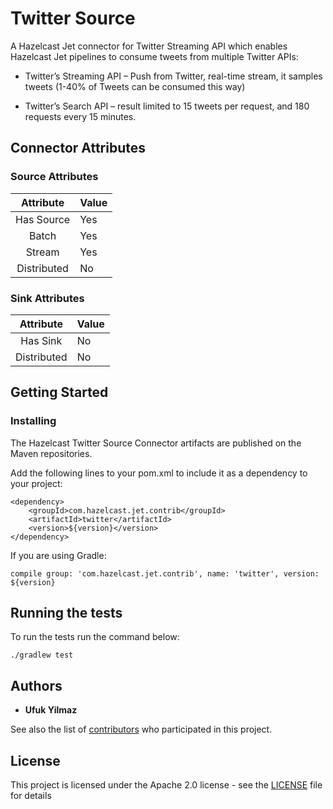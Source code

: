 # Twitter Source

A Hazelcast Jet connector for Twitter Streaming API which 
enables Hazelcast Jet pipelines to consume tweets from 
multiple Twitter APIs:
- Twitter’s Streaming API – Push from Twitter, real-time stream,
 it samples tweets (1-40% of Tweets can be consumed this way)
 
- Twitter’s Search API – result limited to 15 tweets
 per request, and 180 requests every 15 minutes.



## Connector Attributes

### Source Attributes
|  Attribute  | Value |
|:-----------:|-------|
| Has Source  |  Yes  |
| Batch       |  Yes  |
| Stream      |  Yes  |
| Distributed |   No  |

### Sink Attributes
|  Attribute  | Value |
|:-----------:|-------|
| Has Sink    |   No  |
| Distributed |   No  |


## Getting Started

### Installing

The Hazelcast Twitter Source Connector artifacts are published on the Maven repositories.

Add the following lines to your pom.xml to include it as a dependency to your project:

```
<dependency>
    <groupId>com.hazelcast.jet.contrib</groupId>
    <artifactId>twitter</artifactId>
    <version>${version}</version>
</dependency>
```
If you are using Gradle: 
```
compile group: 'com.hazelcast.jet.contrib', name: 'twitter', version: ${version}
```
## Running the tests

To run the tests run the command below: 

```
./gradlew test
```

## Authors

* **Ufuk Yilmaz**

See also the list of [contributors](https://github.com/hazelcast/hazelcast-jet-contrib/graphs/contributors) 
who participated in this project.

## License

This project is licensed under the Apache 2.0 license - see the [LICENSE](LICENSE) 
file for details
